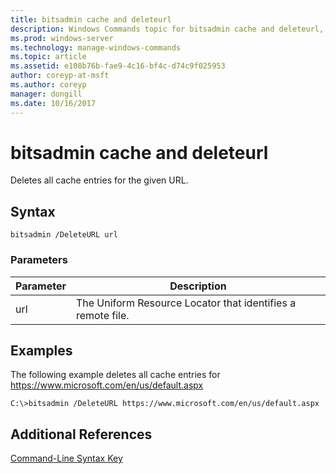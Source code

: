 ```yaml
---
title: bitsadmin cache and deleteurl
description: Windows Commands topic for bitsadmin cache and deleteurl, which deletes all cache entries for the given URL.
ms.prod: windows-server
ms.technology: manage-windows-commands
ms.topic: article
ms.assetid: e108b76b-fae9-4c16-bf4c-d74c9f025953
author: coreyp-at-msft
ms.author: coreyp
manager: dongill
ms.date: 10/16/2017
---
```


# bitsadmin cache and deleteurl

Deletes all cache entries for the given URL.

## Syntax

```
bitsadmin /DeleteURL url
```

### Parameters

|Parameter|Description|
|---------|-----------|
|url|The Uniform Resource Locator that identifies a remote file.|

## <a name=BKMK_examples></a>Examples

The following example deletes all cache entries for https://www.microsoft.com/en/us/default.aspx
```
C:\>bitsadmin /DeleteURL https://www.microsoft.com/en/us/default.aspx 
```

## Additional References

[Command-Line Syntax Key](command-line-syntax-key.md)